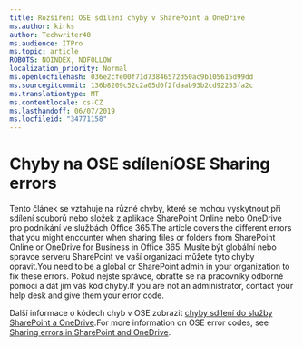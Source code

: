 ```yaml
---
title: Rozšíření OSE sdílení chyby v SharePoint a OneDrive
ms.author: kirks
author: Techwriter40
ms.audience: ITPro
ms.topic: article
ROBOTS: NOINDEX, NOFOLLOW
localization_priority: Normal
ms.openlocfilehash: 036e2cfe00f71d73846572d50ac9b105615d99dd
ms.sourcegitcommit: 136b8209c52c2a05d0f2fdaab93b2cd92253fa2c
ms.translationtype: MT
ms.contentlocale: cs-CZ
ms.lasthandoff: 06/07/2019
ms.locfileid: "34771158"
---
```

# <a name="ose-sharing-errors"></a><span data-ttu-id="99f68-102">Chyby na OSE sdílení</span><span class="sxs-lookup"><span data-stu-id="99f68-102">OSE Sharing errors</span></span>

<span data-ttu-id="99f68-103">Tento článek se vztahuje na různé chyby, které se mohou vyskytnout při sdílení souborů nebo složek z aplikace SharePoint Online nebo OneDrive pro podnikání ve službách Office 365.</span><span class="sxs-lookup"><span data-stu-id="99f68-103">The article covers the different errors that you might encounter when sharing files or folders from SharePoint Online or OneDrive for Business in Office 365.</span></span> <span data-ttu-id="99f68-104">Musíte být globální nebo správce serveru SharePoint ve vaší organizaci můžete tyto chyby opravit.</span><span class="sxs-lookup"><span data-stu-id="99f68-104">You need to be a global or SharePoint admin in your organization to fix these errors.</span></span> <span data-ttu-id="99f68-105">Pokud nejste správce, obraťte se na pracovníky odborné pomoci a dát jim váš kód chyby.</span><span class="sxs-lookup"><span data-stu-id="99f68-105">If you are not an administrator, contact your help desk and give them your error code.</span></span>

<span data-ttu-id="99f68-106">Další informace o kódech chyb v OSE zobrazit [chyby sdílení do služby SharePoint a OneDrive](https://docs.microsoft.com/sharepoint/sharepoint-onedrive-error-message).</span><span class="sxs-lookup"><span data-stu-id="99f68-106">For more information on OSE error codes, see [Sharing errors in SharePoint and OneDrive](https://docs.microsoft.com/sharepoint/sharepoint-onedrive-error-message).</span></span>
